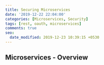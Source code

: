 ```yaml
---
title: Securing Microservices
date: '2019-12-22 22:04:00'
categories: [Microservices, Security]
tags: [rest, oauth, microservices]
comments: true
seo:
  date_modified: 2019-12-23 10:39:15 +0530
---
```


## Microservices - Overview
